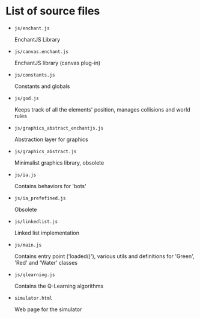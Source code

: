 # List of source files

- `js/enchant.js`
  
  EnchantJS Library

- `js/canvas.enchant.js`
  
  EnchantJS library (canvas plug-in)

- `js/constants.js`

  Constants and globals

- `js/god.js`

  Keeps track of all the elements' position, manages collisions and world rules

- `js/graphics_abstract_enchantjs.js`
  
  Abstraction layer for graphics

- `js/graphics_abstract.js`
  
  Minimalist graphics library, obsolete

- `js/ia.js`

  Contains behaviors for 'bots'

- `js/ia_prefefined.js`

  Obsolete

- `js/linkedlist.js`

  Linked list implementation

- `js/main.js`

  Contains entry point ('loaded()'), various utils and definitions for 'Green', 'Red' and 'Water' classes

- `js/qlearning.js`

  Contains the Q-Learning algorithms

- `simulator.html`

  Web page for the simulator
